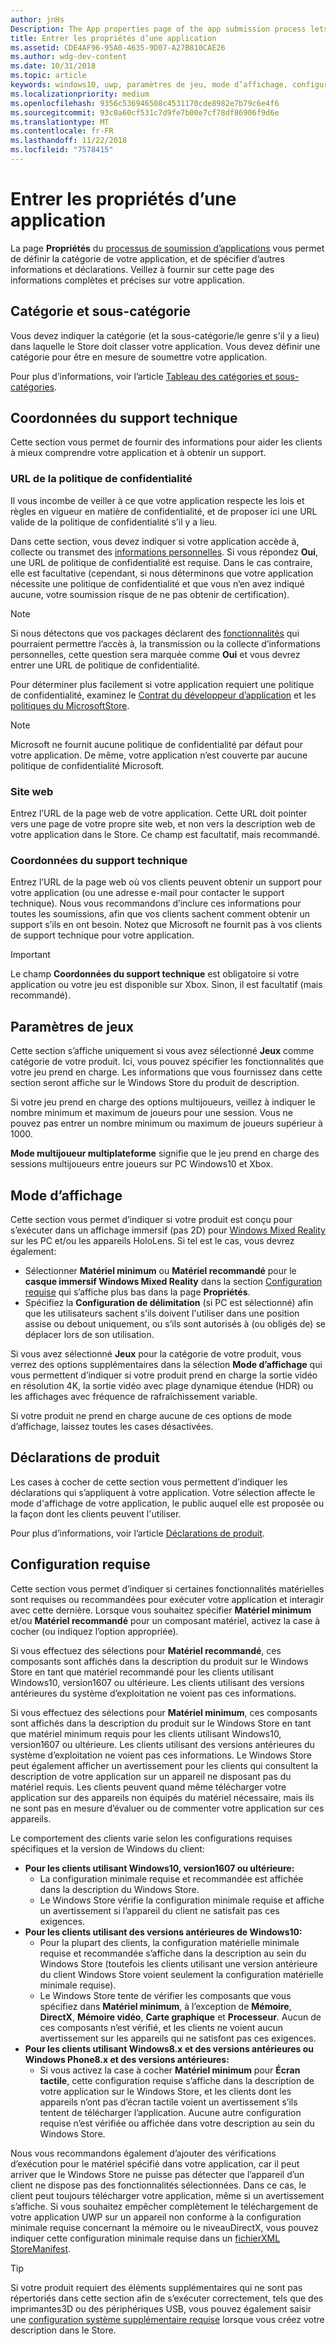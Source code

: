 ```yaml
---
author: jnHs
Description: The App properties page of the app submission process lets you define your app's category and indicate hardware preferences or other declarations.
title: Entrer les propriétés d’une application
ms.assetid: CDE4AF96-95A0-4635-9D07-A27B810CAE26
ms.author: wdg-dev-content
ms.date: 10/31/2018
ms.topic: article
keywords: windows10, uwp, paramètres de jeu, mode d’affichage, configuration requise, configuration matérielle requise, matériel minimum, matériel recommandé, politique de confidentialité, coordonnées du support technique, site web de l’application, support
ms.localizationpriority: medium
ms.openlocfilehash: 9356c536946508c4531170cde8982e7b79c6e4f6
ms.sourcegitcommit: 93c0a60cf531c7d9fe7b00e7cf78df86906f9d6e
ms.translationtype: MT
ms.contentlocale: fr-FR
ms.lasthandoff: 11/22/2018
ms.locfileid: "7578415"
---
```

# <a name="enter-app-properties"></a>Entrer les propriétés d’une application

La page **Propriétés** du [processus de soumission d’applications](app-submissions.md) vous permet de définir la catégorie de votre application, et de spécifier d’autres informations et déclarations. Veillez à fournir sur cette page des informations complètes et précises sur votre application.


## <a name="category-and-subcategory"></a>Catégorie et sous-catégorie

Vous devez indiquer la catégorie (et la sous-catégorie/le genre s'il y a lieu) dans laquelle le Store doit classer votre application. Vous devez définir une catégorie pour être en mesure de soumettre votre application.

Pour plus d’informations, voir l’article [Tableau des catégories et sous-catégories](category-and-subcategory-table.md).


## <a name="support-info"></a>Coordonnées du support technique

Cette section vous permet de fournir des informations pour aider les clients à mieux comprendre votre application et à obtenir un support.

### <a name="privacy-policy-url"></a>URL de la politique de confidentialité

Il vous incombe de veiller à ce que votre application respecte les lois et règles en vigueur en matière de confidentialité, et de proposer ici une URL valide de la politique de confidentialité s’il y a lieu.

Dans cette section, vous devez indiquer si votre application accède à, collecte ou transmet des [informations personnelles](https://docs.microsoft.com/legal/windows/agreements/store-policies#105-personal-information). Si vous répondez **Oui**, une URL de politique de confidentialité est requise. Dans le cas contraire, elle est facultative (cependant, si nous déterminons que votre application nécessite une politique de confidentialité et que vous n’en avez indiqué aucune, votre soumission risque de ne pas obtenir de certification).

> [!NOTE]
> Si nous détectons que vos packages déclarent des [fonctionnalités](../packaging/app-capability-declarations.md) qui pourraient permettre l’accès à, la transmission ou la collecte d’informations personnelles, cette question sera marquée comme **Oui** et vous devrez entrer une URL de politique de confidentialité.

Pour déterminer plus facilement si votre application requiert une politique de confidentialité, examinez le [Contrat du développeur d’application](https://docs.microsoft.com/legal/windows/agreements/app-developer-agreement) et les [politiques du MicrosoftStore](https://docs.microsoft.com/legal/windows/agreements/store-policies#105-personal-information). 

> [!NOTE]
> Microsoft ne fournit aucune politique de confidentialité par défaut pour votre application. De même, votre application n’est couverte par aucune politique de confidentialité Microsoft. 


### <a name="website"></a>Site web

Entrez l’URL de la page web de votre application. Cette URL doit pointer vers une page de votre propre site web, et non vers la description web de votre application dans le Store. Ce champ est facultatif, mais recommandé.

### <a name="support-contact-info"></a>Coordonnées du support technique

Entrez l’URL de la page web où vos clients peuvent obtenir un support pour votre application (ou une adresse e-mail pour contacter le support technique). Nous vous recommandons d’inclure ces informations pour toutes les soumissions, afin que vos clients sachent comment obtenir un support s’ils en ont besoin. Notez que Microsoft ne fournit pas à vos clients de support technique pour votre application.

> [!IMPORTANT]
> Le champ **Coordonnées du support technique** est obligatoire si votre application ou votre jeu est disponible sur Xbox. Sinon, il est facultatif (mais recommandé).


## <a name="game-settings"></a>Paramètres de jeux

Cette section s’affiche uniquement si vous avez sélectionné **Jeux** comme catégorie de votre produit. Ici, vous pouvez spécifier les fonctionnalités que votre jeu prend en charge. Les informations que vous fournissez dans cette section seront affiche sur le Windows Store du produit de description.

Si votre jeu prend en charge des options multijoueurs, veillez à indiquer le nombre minimum et maximum de joueurs pour une session. Vous ne pouvez pas entrer un nombre minimum ou maximum de joueurs supérieur à 1000.

**Mode multijoueur multiplateforme** signifie que le jeu prend en charge des sessions multijoueurs entre joueurs sur PC Windows10 et Xbox.


## <a name="display-mode"></a>Mode d’affichage

Cette section vous permet d’indiquer si votre produit est conçu pour s’exécuter dans un affichage immersif (pas 2D) pour [Windows Mixed Reality](https://developer.microsoft.com/windows/mixed-reality) sur les PC et/ou les appareils HoloLens. Si tel est le cas, vous devrez également:
- Sélectionner **Matériel minimum** ou **Matériel recommandé** pour le **casque immersif Windows Mixed Reality** dans la section [Configuration requise](#system-requirements) qui s’affiche plus bas dans la page **Propriétés**.
- Spécifiez la **Configuration de délimitation** (si PC est sélectionné) afin que les utilisateurs sachent s’ils doivent l'utiliser dans une position assise ou debout uniquement, ou s’ils sont autorisés à (ou obligés de) se déplacer lors de son utilisation. 

Si vous avez sélectionné **Jeux** pour la catégorie de votre produit, vous verrez des options supplémentaires dans la sélection **Mode d’affichage** qui vous permettent d’indiquer si votre produit prend en charge la sortie vidéo en résolution 4K, la sortie vidéo avec plage dynamique étendue (HDR) ou les affichages avec fréquence de rafraîchissement variable.

Si votre produit ne prend en charge aucune de ces options de mode d’affichage, laissez toutes les cases désactivées.


## <a name="product-declarations"></a>Déclarations de produit

Les cases à cocher de cette section vous permettent d’indiquer les déclarations qui s’appliquent à votre application. Votre sélection affecte le mode d'affichage de votre application, le public auquel elle est proposée ou la façon dont les clients peuvent l'utiliser.

Pour plus d’informations, voir l’article [Déclarations de produit](app-declarations.md).

## <a name="system-requirements"></a>Configuration requise

Cette section vous permet d’indiquer si certaines fonctionnalités matérielles sont requises ou recommandées pour exécuter votre application et interagir avec cette dernière. Lorsque vous souhaitez spécifier **Matériel minimum** et/ou **Matériel recommandé** pour un composant matériel, activez la case à cocher (ou indiquez l’option appropriée).

Si vous effectuez des sélections pour **Matériel recommandé**, ces composants sont affichés dans la description du produit sur le Windows Store en tant que matériel recommandé pour les clients utilisant Windows10, version1607 ou ultérieure. Les clients utilisant des versions antérieures du système d’exploitation ne voient pas ces informations.

Si vous effectuez des sélections pour **Matériel minimum**, ces composants sont affichés dans la description du produit sur le Windows Store en tant que matériel minimum requis pour les clients utilisant Windows10, version1607 ou ultérieure. Les clients utilisant des versions antérieures du système d’exploitation ne voient pas ces informations. Le Windows Store peut également afficher un avertissement pour les clients qui consultent la description de votre application sur un appareil ne disposant pas du matériel requis. Les clients peuvent quand même télécharger votre application sur des appareils non équipés du matériel nécessaire, mais ils ne sont pas en mesure d’évaluer ou de commenter votre application sur ces appareils. 

Le comportement des clients varie selon les configurations requises spécifiques et la version de Windows du client:

- **Pour les clients utilisant Windows10, version1607 ou ultérieure:**
     - La configuration minimale requise et recommandée est affichée dans la description du Windows Store.
     - Le Windows Store vérifie la configuration minimale requise et affiche un avertissement si l’appareil du client ne satisfait pas ces exigences.
- **Pour les clients utilisant des versions antérieures de Windows10:**
     - Pour la plupart des clients, la configuration matérielle minimale requise et recommandée s’affiche dans la description au sein du Windows Store (toutefois les clients utilisant une version antérieure du client Windows Store voient seulement la configuration matérielle minimale requise).
     - Le Windows Store tente de vérifier les composants que vous spécifiez dans **Matériel minimum**, à l’exception de **Mémoire**, **DirectX**, **Mémoire vidéo**, **Carte graphique** et **Processeur**. Aucun de ces composants n’est vérifié, et les clients ne voient aucun avertissement sur les appareils qui ne satisfont pas ces exigences. 
- **Pour les clients utilisant Windows8.x et des versions antérieures ou Windows Phone8.x et des versions antérieures:**
     - Si vous activez la case à cocher **Matériel minimum** pour **Écran tactile**, cette configuration requise s’affiche dans la description de votre application sur le Windows Store, et les clients dont les appareils n’ont pas d’écran tactile voient un avertissement s’ils tentent de télécharger l’application. Aucune autre configuration requise n’est vérifiée ou affichée dans votre description au sein du Windows Store.

Nous vous recommandons également d’ajouter des vérifications d’exécution pour le matériel spécifié dans votre application, car il peut arriver que le Windows Store ne puisse pas détecter que l’appareil d’un client ne dispose pas des fonctionnalités sélectionnées. Dans ce cas, le client peut toujours télécharger votre application, même si un avertissement s’affiche. Si vous souhaitez empêcher complètement le téléchargement de votre application UWP sur un appareil non conforme à la configuration minimale requise concernant la mémoire ou le niveauDirectX, vous pouvez indiquer cette configuration minimale requise dans un [fichierXML StoreManifest](https://docs.microsoft.com/uwp/schemas/storemanifest/storemanifestschema2015/schema-root).

> [!TIP]
> Si votre produit requiert des éléments supplémentaires qui ne sont pas répertoriés dans cette section afin de s’exécuter correctement, tels que des imprimantes3D ou des périphériques USB, vous pouvez également saisir une [configuration système supplémentaire requise](create-app-store-listings.md#additional-system-requirements) lorsque vous créez votre description dans le Store.





